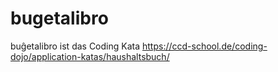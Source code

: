 # bugetalibro
buĝetalibro ist das Coding Kata https://ccd-school.de/coding-dojo/application-katas/haushaltsbuch/
